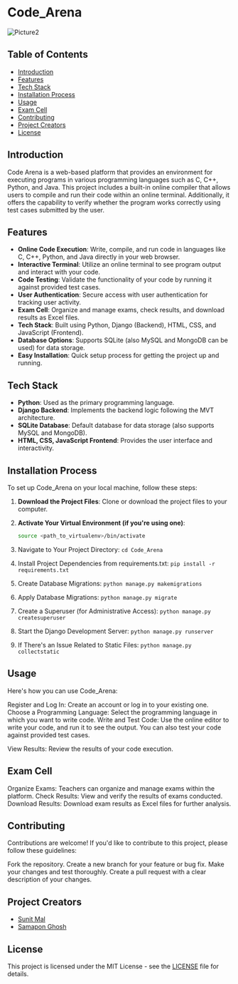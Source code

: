 # Code_Arena

![Picture2](https://github.com/sunit-mal/Code_Arena/assets/110469858/19ed188a-45a8-4d7a-b986-bdfbd24aabf5)

## Table of Contents
- [Introduction](#introduction)
- [Features](#features)
- [Tech Stack](#tech-stack)
- [Installation Process](#installation-process)
- [Usage](#usage)
- [Exam Cell](#exam-cell)
- [Contributing](#contributing)
- [Project Creators](#project-creators)
- [License](#license)

## Introduction

Code Arena is a web-based platform that provides an environment for executing programs in various programming languages such as C, C++, Python, and Java. This project includes a built-in online compiler that allows users to compile and run their code within an online terminal. Additionally, it offers the capability to verify whether the program works correctly using test cases submitted by the user.

## Features

- **Online Code Execution**: Write, compile, and run code in languages like C, C++, Python, and Java directly in your web browser.
- **Interactive Terminal**: Utilize an online terminal to see program output and interact with your code.
- **Code Testing**: Validate the functionality of your code by running it against provided test cases.
- **User Authentication**: Secure access with user authentication for tracking user activity.
- **Exam Cell**: Organize and manage exams, check results, and download results as Excel files.
- **Tech Stack**: Built using Python, Django (Backend), HTML, CSS, and JavaScript (Frontend).
- **Database Options**: Supports SQLite (also MySQL and MongoDB can be used) for data storage.
- **Easy Installation**: Quick setup process for getting the project up and running.

## Tech Stack

- **Python**: Used as the primary programming language.
- **Django Backend**: Implements the backend logic following the MVT architecture.
- **SQLite Database**: Default database for data storage (also supports MySQL and MongoDB).
- **HTML, CSS, JavaScript Frontend**: Provides the user interface and interactivity.

## Installation Process

To set up Code_Arena on your local machine, follow these steps:

1. **Download the Project Files**: Clone or download the project files to your computer.

2. **Activate Your Virtual Environment (if you're using one)**:
   ```bash
   source <path_to_virtualenv>/bin/activate
3. Navigate to Your Project Directory:
    `cd Code_Arena`
4. Install Project Dependencies from requirements.txt:
    `pip install -r requirements.txt`
5. Create Database Migrations:
    `python manage.py makemigrations`
6. Apply Database Migrations:
    `python manage.py migrate`
7. Create a Superuser (for Administrative Access):
    `python manage.py createsuperuser`
8. Start the Django Development Server:
    `python manage.py runserver`
9. If There's an Issue Related to Static Files:
    `python manage.py collectstatic`

## Usage
Here's how you can use Code_Arena:

  Register and Log In: Create an account or log in to your existing one.
  Choose a Programming Language: Select the programming language in which you want to write code.
  Write and Test Code: Use the online editor to write your code, and run it to see the output. You can also test your code against provided test cases.

View Results: Review the results of your code execution.

## Exam Cell
Organize Exams: Teachers can organize and manage exams within the platform.
Check Results: View and verify the results of exams conducted.
Download Results: Download exam results as Excel files for further analysis.

## Contributing
Contributions are welcome! If you'd like to contribute to this project, please follow these guidelines:

Fork the repository.
Create a new branch for your feature or bug fix.
Make your changes and test thoroughly.
Create a pull request with a clear description of your changes.

## Project Creators

- [Sunit Mal](https://github.com/sunit-mal)
- [Samapon Ghosh](https://github.com/samaponghosh)

## License
This project is licensed under the MIT License - see the [LICENSE](LICENSE) file for details.

